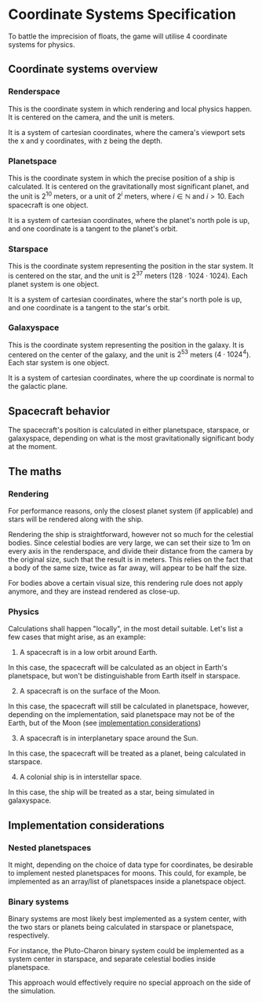 # Coordinate Systems Specification
To battle the imprecision of floats, the game will utilise 4 coordinate systems for physics.

## Coordinate systems overview
### Renderspace
This is the coordinate system in which rendering and local physics happen. It is centered on the camera, and the unit is meters.

It is a system of cartesian coordinates, where the camera's viewport sets the x and y coordinates, with z being the depth.

### Planetspace
This is the coordinate system in which the precise position of a ship is calculated. It is centered on the gravitationally most significant planet, and the unit is $2^{10}$ meters, or a unit of $2^i$ meters, where $i \in \mathbb{N}$ and $i \gt 10$. Each spacecraft is one object.

It is a system of cartesian coordinates, where the planet's north pole is up, and one coordinate is a tangent to the planet's orbit.

### Starspace
This is the coordinate system representing the position in the star system. It is centered on the star, and the unit is $2^{37}$ meters ($128\cdot1024\cdot1024$). Each planet system is one object.

It is a system of cartesian coordinates, where the star's north pole is up, and one coordinate is a tangent to the star's orbit.

### Galaxyspace
This is the coordinate system representing the position in the galaxy. It is centered on the center of the galaxy, and the unit is $2^{53}$ meters ($4\cdot1024^4$). Each star system is one object.

It is a system of cartesian coordinates, where the up coordinate is normal to the galactic plane.

## Spacecraft behavior
The spacecraft's position is calculated in either planetspace, starspace, or galaxyspace, depending on what is the most gravitationally significant body at the moment.

## The maths
### Rendering
For performance reasons, only the closest planet system (if applicable) and stars will be rendered along with the ship.

Rendering the ship is straightforward, however not so much for the celestial bodies. Since celestial bodies are very large, we can set their size to 1m on every axis in the renderspace, and divide their distance from the camera by the original size, such that the result is in meters. This relies on the fact that a body of the same size, twice as far away, will appear to be half the size.

For bodies above a certain visual size, this rendering rule does not apply anymore, and they are instead rendered as close-up.

### Physics
Calculations shall happen "locally", in the most detail suitable. Let's list a few cases that might arise, as an example:

1. A spacecraft is in a low orbit around Earth.

In this case, the spacecraft will be calculated as an object in Earth's planetspace, but won't be distinguishable from Earth itself in starspace.

2. A spacecraft is on the surface of the Moon.

In this case, the spacecraft will still be calculated in planetspace, however, depending on the implementation, said planetspace may not be of the Earth, but of the Moon (see [implementation considerations](#implementation-considerations))

3. A spacecraft is in interplanetary space around the Sun.

In this case, the spacecraft will be treated as a planet, being calculated in starspace.

4. A colonial ship is in interstellar space.

In this case, the ship will be treated as a star, being simulated in galaxyspace.

## Implementation considerations
### Nested planetspaces
It might, depending on the choice of data type for coordinates, be desirable to implement nested planetspaces for moons. This could, for example, be implemented as an array/list of planetspaces inside a planetspace object.

### Binary systems
Binary systems are most likely best implemented as a system center, with the two stars or planets being calculated in starspace or planetspace, respectively.

For instance, the Pluto-Charon binary system could be implemented as a system center in starspace, and separate celestial bodies inside planetspace.

This approach would effectively require no special approach on the side of the simulation.